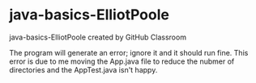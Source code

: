 # java-basics-ElliotPoole
java-basics-ElliotPoole created by GitHub Classroom

The program will generate an error; ignore it and it should run fine.
This error is due to me moving the App.java file to reduce the nubmer of directories and the AppTest.java isn't happy.
